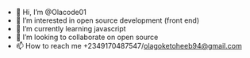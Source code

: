 - 👋 Hi, I’m @Olacode01
- 👀 I’m interested in open source development (front end)
- 🌱 I’m currently learning javascript 
- 💞️ I’m looking to collaborate on open source 
- 📫 How to reach me +2349170487547/olagoketoheeb94@gmail.com

<!---
Olacode01/Olacode01 is a ✨ special ✨ repository because its `README.md` (this file) appears on your GitHub profile.
You can click the Preview link to take a look at your changes.
--->
